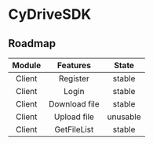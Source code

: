 ﻿# CyDriveSDK

## Roadmap

| Module |   Features    |  State   |
| :----: | :-----------: | :------: |
| Client |   Register    |  stable  |
| Client |     Login     |  stable  |
| Client | Download file |  stable  |
| Client |  Upload file  | unusable |
| Client |  GetFileList  |  stable  |